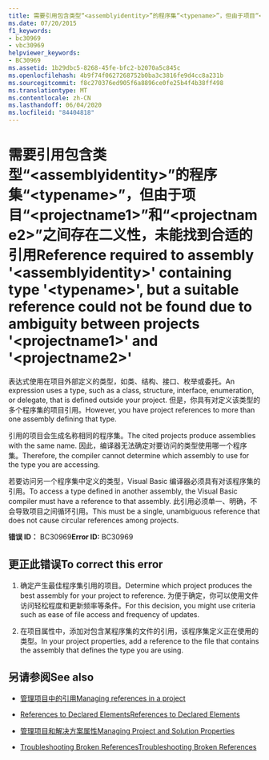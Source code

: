 ```yaml
---
title: 需要引用包含类型“<assemblyidentity>”的程序集“<typename>”，但由于项目“<projectname1>”和“<projectname2>”之间存在二义性，未能找到合适的引用
ms.date: 07/20/2015
f1_keywords:
- bc30969
- vbc30969
helpviewer_keywords:
- BC30969
ms.assetid: 1b29dbc5-8268-45fe-bfc2-b2070a5c845c
ms.openlocfilehash: 4b9f74f0627268752b0ba3c3816fe9d4cc8a231b
ms.sourcegitcommit: f8c270376ed905f6a8896ce0fe25b4f4b38ff498
ms.translationtype: MT
ms.contentlocale: zh-CN
ms.lasthandoff: 06/04/2020
ms.locfileid: "84404818"
---
```

# <a name="reference-required-to-assembly-assemblyidentity-containing-type-typename-but-a-suitable-reference-could-not-be-found-due-to-ambiguity-between-projects-projectname1-and-projectname2"></a><span data-ttu-id="bf402-102">需要引用包含类型“\<assemblyidentity>”的程序集“\<typename>”，但由于项目“\<projectname1>”和“\<projectname2>”之间存在二义性，未能找到合适的引用</span><span class="sxs-lookup"><span data-stu-id="bf402-102">Reference required to assembly '\<assemblyidentity>' containing type '\<typename>', but a suitable reference could not be found due to ambiguity between projects '\<projectname1>' and '\<projectname2>'</span></span>
<span data-ttu-id="bf402-103">表达式使用在项目外部定义的类型，如类、结构、接口、枚举或委托。</span><span class="sxs-lookup"><span data-stu-id="bf402-103">An expression uses a type, such as a class, structure, interface, enumeration, or delegate, that is defined outside your project.</span></span> <span data-ttu-id="bf402-104">但是，你具有对定义该类型的多个程序集的项目引用。</span><span class="sxs-lookup"><span data-stu-id="bf402-104">However, you have project references to more than one assembly defining that type.</span></span>  
  
 <span data-ttu-id="bf402-105">引用的项目会生成名称相同的程序集。</span><span class="sxs-lookup"><span data-stu-id="bf402-105">The cited projects produce assemblies with the same name.</span></span> <span data-ttu-id="bf402-106">因此，编译器无法确定对要访问的类型使用哪一个程序集。</span><span class="sxs-lookup"><span data-stu-id="bf402-106">Therefore, the compiler cannot determine which assembly to use for the type you are accessing.</span></span>  
  
 <span data-ttu-id="bf402-107">若要访问另一个程序集中定义的类型，Visual Basic 编译器必须具有对该程序集的引用。</span><span class="sxs-lookup"><span data-stu-id="bf402-107">To access a type defined in another assembly, the Visual Basic compiler must have a reference to that assembly.</span></span> <span data-ttu-id="bf402-108">此引用必须单一、明确，不会导致项目之间循环引用。</span><span class="sxs-lookup"><span data-stu-id="bf402-108">This must be a single, unambiguous reference that does not cause circular references among projects.</span></span>  
  
 <span data-ttu-id="bf402-109">**错误 ID：** BC30969</span><span class="sxs-lookup"><span data-stu-id="bf402-109">**Error ID:** BC30969</span></span>  
  
## <a name="to-correct-this-error"></a><span data-ttu-id="bf402-110">更正此错误</span><span class="sxs-lookup"><span data-stu-id="bf402-110">To correct this error</span></span>  
  
1. <span data-ttu-id="bf402-111">确定产生最佳程序集引用的项目。</span><span class="sxs-lookup"><span data-stu-id="bf402-111">Determine which project produces the best assembly for your project to reference.</span></span> <span data-ttu-id="bf402-112">为便于确定，你可以使用文件访问轻松程度和更新频率等条件。</span><span class="sxs-lookup"><span data-stu-id="bf402-112">For this decision, you might use criteria such as ease of file access and frequency of updates.</span></span>  
  
2. <span data-ttu-id="bf402-113">在项目属性中，添加对包含某程序集的文件的引用，该程序集定义正在使用的类型。</span><span class="sxs-lookup"><span data-stu-id="bf402-113">In your project properties, add a reference to the file that contains the assembly that defines the type you are using.</span></span>  
  
## <a name="see-also"></a><span data-ttu-id="bf402-114">另请参阅</span><span class="sxs-lookup"><span data-stu-id="bf402-114">See also</span></span>

- [<span data-ttu-id="bf402-115">管理项目中的引用</span><span class="sxs-lookup"><span data-stu-id="bf402-115">Managing references in a project</span></span>](/visualstudio/ide/managing-references-in-a-project)
- [<span data-ttu-id="bf402-116">References to Declared Elements</span><span class="sxs-lookup"><span data-stu-id="bf402-116">References to Declared Elements</span></span>](../../programming-guide/language-features/declared-elements/references-to-declared-elements.md)

- [<span data-ttu-id="bf402-117">管理项目和解决方案属性</span><span class="sxs-lookup"><span data-stu-id="bf402-117">Managing Project and Solution Properties</span></span>](/visualstudio/ide/managing-project-and-solution-properties)
- [<span data-ttu-id="bf402-118">Troubleshooting Broken References</span><span class="sxs-lookup"><span data-stu-id="bf402-118">Troubleshooting Broken References</span></span>](/visualstudio/ide/troubleshooting-broken-references)
